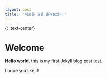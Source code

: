 ```yaml
---
layout: post
title:  "새로운 글을 올려보았다."
---
```


{: .text-center} 
# Welcome

**Hello world**, this is my first Jekyll blog post test.

I hope you like it!
